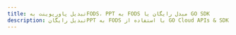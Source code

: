 ---title: تبدیل پاورپوینت بهFODS، PPT به FODS مبدل رایگان یا GO SDKdescription: تبدیل رایگانPPT به FODS با استفاده از GO Cloud APIs & SDK. همچنین اسناد Microsoft PowerPoint را در Cloud ایجاد، ویرایش و رندر کنید.---